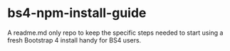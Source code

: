 # bs4-npm-install-guide
A readme.md only repo to keep the specific steps needed to start using a fresh Bootstrap 4 install handy for BS4 users.
